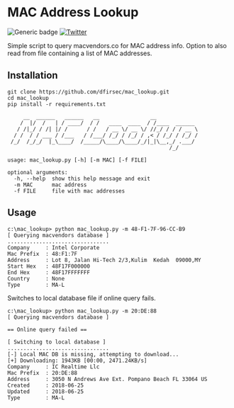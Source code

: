 # MAC Address Lookup

![Generic badge](https://img.shields.io/badge/python-3.7-blue.svg) [![Twitter](https://img.shields.io/badge/Twitter-@pulsecode-blue.svg)](https://twitter.com/pulsecode)

Simple script to query macvendors.co for MAC address info. Option to also read from file containing a list of MAC addresses.

## Installation

```text
git clone https://github.com/dfirsec/mac_lookup.git
cd mac_lookup
pip install -r requirements.txt
```

```text
     __  ______   ______   __                __
    /  |/  /   | / ____/  / /   ____  ____  / /____  ______
   / /|_/ / /| |/ /      / /   / __ \/ __ \/ //_/ / / / __ \
  / /  / / ___ / /___   / /___/ /_/ / /_/ / ,< / /_/ / /_/ /
 /_/  /_/_/  |_\____/  /_____/\____/\____/_/|_|\__,_/ .___/
                                                   /_/

usage: mac_lookup.py [-h] [-m MAC] [-f FILE]

optional arguments:
  -h, --help  show this help message and exit
  -m MAC      mac address
  -f FILE     file with mac addresses
```

## Usage

```text
c:\mac_lookup> python mac_lookup.py -m 48-F1-7F-96-CC-B9
[ Querying macvendors database ]
................................
Company     : Intel Corporate
Mac Prefix  : 48:F1:7F
Address     : Lot 8, Jalan Hi-Tech 2/3,Kulim  Kedah  09000,MY
Start Hex   : 48F17F000000
End Hex     : 48F17FFFFFFF
Country     : None
Type        : MA-L
```

Switches to local database file if online query fails.

```text
c:\mac_lookup> python mac_lookup.py -m 20:DE:88
[ Querying macvendors database ]

== Online query failed ==

[ Switching to local database ]
................................
[-] Local MAC DB is missing, attempting to download...
[+] Downloading: 1943KB [00:00, 2471.24KB/s]
Company     : IC Realtime Llc
Mac Prefix  : 20:DE:88
Address     : 3050 N Andrews Ave Ext. Pompano Beach FL 33064 US
Created     : 2018-06-25
Updated     : 2018-06-25
Type        : MA-L
```
